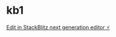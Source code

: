 # kb1

[Edit in StackBlitz next generation editor ⚡️](https://stackblitz.com/~/github.com/kitgit74/kb1)